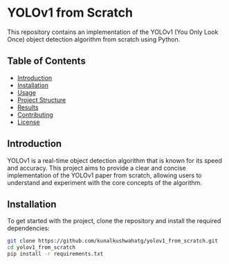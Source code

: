# YOLOv1 from Scratch

This repository contains an implementation of the YOLOv1 (You Only Look Once) object detection algorithm from scratch using Python.

## Table of Contents

- [Introduction](#introduction)
- [Installation](#installation)
- [Usage](#usage)
- [Project Structure](#project-structure)
- [Results](#results)
- [Contributing](#contributing)
- [License](#license)

## Introduction

YOLOv1 is a real-time object detection algorithm that is known for its speed and accuracy. This project aims to provide a clear and concise implementation of the YOLOv1 paper from scratch, allowing users to understand and experiment with the core concepts of the algorithm.

## Installation

To get started with the project, clone the repository and install the required dependencies:

```bash
git clone https://github.com/kunalkushwahatg/yolov1_from_scratch.git
cd yolov1_from_scratch
pip install -r requirements.txt
